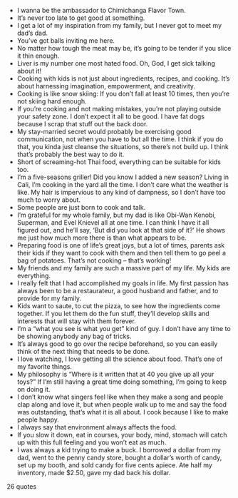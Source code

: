  - I wanna be the ambassador to Chimichanga Flavor Town.
 - It’s never too late to get good at something.
 - I get a lot of my inspiration from my family, but I never got to meet my dad’s dad.
 - You’ve got balls inviting me here.
 - No matter how tough the meat may be, it’s going to be tender if you slice it thin enough.
 - Liver is my number one most hated food. Oh, God, I get sick talking about it!
 - Cooking with kids is not just about ingredients, recipes, and cooking. It’s about harnessing imagination, empowerment, and creativity.
 - Cooking is like snow skiing: If you don’t fall at least 10 times, then you’re not skiing hard enough.
 - If you’re cooking and not making mistakes, you’re not playing outside your safety zone. I don’t expect it all to be good. I have fat dogs because I scrap that stuff out the back door.
 - My stay-married secret would probably be exercising good communication, not when you have to but all the time. I think if you do that, you kinda just cleanse the situations, so there’s not build up. I think that’s probably the best way to do it.
 - Short of screaming-hot Thai food, everything can be suitable for kids too.
 - I’m a five-seasons griller! Did you know I added a new season? Living in Cali, I’m cooking in the yard all the time. I don’t care what the weather is like. My hair is impervious to any kind of dampness, so I don’t have too much to worry about.
 - Some people are just born to cook and talk.
 - I’m grateful for my whole family, but my dad is like Obi-Wan Kenobi, Superman, and Evel Knievel all at one time. I can think I have it all figured out, and he’ll say, ‘But did you look at that side of it?’ He shows me just how much more there is than what appears to be.
 - Preparing food is one of life’s great joys, but a lot of times, parents ask their kids if they want to cook with them and then tell them to go peel a bag of potatoes. That’s not cooking – that’s working!
 - My friends and my family are such a massive part of my life. My kids are everything.
 - I really felt that I had accomplished my goals in life. My first passion has always been to be a restaurateur, a good husband and father, and to provide for my family.
 - Kids want to saute, to cut the pizza, to see how the ingredients come together. If you let them do the fun stuff, they’ll develop skills and interests that will stay with them forever.
 - I’m a “what you see is what you get” kind of guy. I don’t have any time to be showing anybody any bag of tricks.
 - It’s always good to go over the recipe beforehand, so you can easily think of the next thing that needs to be done.
 - I love watching, I love getting all the science about food. That’s one of my favorite things.
 - My philosophy is “Where is it written that at 40 you give up all your toys?” If I’m still having a great time doing something, I’m going to keep on doing it.
 - I don’t know what singers feel like when they make a song and people clap along and love it, but when people walk up to me and say the food was outstanding, that’s what it is all about. I cook because I like to make people happy.
 - I always say that environment always affects the food.
 - If you slow it down, eat in courses, your body, mind, stomach will catch up with this full feeling and you won’t eat as much.
 - I was always a kid trying to make a buck. I borrowed a dollar from my dad, went to the penny candy store, bought a dollar’s worth of candy, set up my booth, and sold candy for five cents apiece. Ate half my inventory, made $2.50, gave my dad back his dollar.

26 quotes